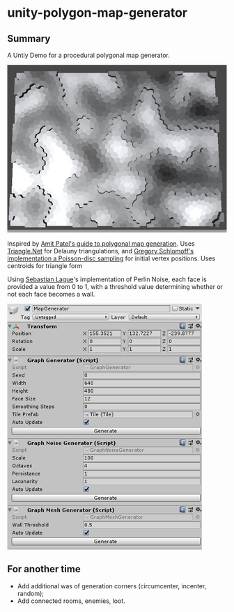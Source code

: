 # unity-polygon-map-generator

## Summary
A Untiy Demo for a procedural polygonal map generator.

![Generated Map](./images/example-mesh.png)

Inspired by [Amit Patel's guide to polygonal map generation](http://www-cs-students.stanford.edu/~amitp/game-programming/polygon-map-generation/). Uses [Triangle.Net](https://github.com/a5rGithub/triangle.net-1) for Delauny triangulations, and [Gregory Schlomoff's implementation a Poisson-disc sampling](http://gregschlom.com/devlog/2014/06/29/Poisson-disc-sampling-Unity.html) for initial vertex positions. Uses centroids for triangle form

Using [Sebastian Lague](https://www.youtube.com/watch?v=wbpMiKiSKm8&list=PLFt_AvWsXl0eBW2EiBtl_sxmDtSgZBxB3)'s implementation of Perlin Noise, each face is provided a value from 0 to 1, with a threshold value determining whether or not each face becomes a wall.

![Generator Inspector](./images/example-mesh-inspector.png)

## For another time

* Add additional was of generation corners (circumcenter, incenter, random);
* Add connected rooms, enemies, loot. 